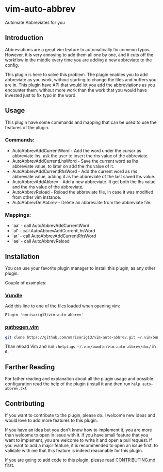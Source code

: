 # vim-auto-abbrev
Automate Abbreviates for you

## Introduction
Abbreviations are a great vim feature to automatically fix common typos.
However, it is very annoying to add them all one by one, and it cuts off
the workflow in the middle every time you are adding a new abbreviate to the
config.

This plugin is here to solve this problem. The plugin enables you to add
abbreviate as you work, without starting to change the files and buffers you
are in. This plugin have API that would let you add the abbreviations as you
encounter them, without more work than the work that you would have invested
just to fix typo in the word.

## Usage

This plugin have some commands and mapping that can be used to use the features
of the plugin.

### Commands:
* AutoAbbrevAddCurrentWord - Add the word under the cursor as abbreviate lhs,
    ask the user to insert the rhs value of the abbreviate.
* AutoAbbrevAddCurrentLhsWord - Save the current word as lhs abbreviate value,
    to later on add the rhs value of it.
* AutoAbbrevAddCurrentRhsWord - Add the current word as rhs abbreviate value,
    adding it as the abbreviate of the last saved lhs value.
* AutoAbbrevAddAbbrev - Add a new abbreviate. It get both the lhs value and the
    rhs value of the abbreviate.
* AutoAbbrevReload - Reload the abbreviate file, in case it was modified from
    other vim instance.
* AutoAbbrevDelAbbrev - Delete an abbreviate from the abbreviate file.

### Mappings:
* '<leader>aa' - call AutoAbbrevAddCurrentWord
* '<leader>al' - call AutoAbbrevAddCurrentLhsWord
* '<leader>ar' - call AutoAbbrevAddCurrentRhsWord
* '<leader>ae' - call AutoAbbrevReload

## Installation
You can use your favorite plugin manager to install this plugin, as any other
plugin.

Couple of examples:
### [Vundle](https://github.com/VundleVim/Vundle.vim)
Add this line to one of the files loaded when opening vim:
``` vimscript
Plugin 'omrisarig13/vim-auto-abbrev'
```

### [pathogen.vim](https://github.com/tpope/vim-pathogen)
``` bash
git clone https://github.com/omrisarig13/vim-auto-abbrev.git ~/.vim/bundle/vim-auto-abbrev
```
Than reload Vim and run `:helptags ~/.vim/bundle/vim-auto-abbrev/doc/` in it.

## Farther Reading
For father reading and explanation about all the plugin usage and possible
configuration read the help of the plugin (install it and then run 
`help auto-abbrev.txt`

## Contributing
If you want to contribute to the plugin, please do.
I welcome new ideas and would love to add more features to this plugin.

If you have an idea but you don't know how to implement it, you are more than
welcome to open in issue with it. If you have small feature that you want to
implement, you are welcome to write it and open a pull request.
If you want to add a major feature, it is recommended to open an issue first, to
validate with me that this feature is indeed reasonable for this plugin.

If you are going to add code to this plugin, please read
[CONTRIBUTING.md](contributing.md) first.
